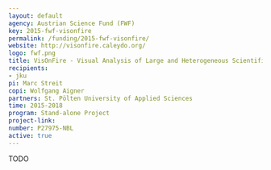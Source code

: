 ```yaml
---
layout: default
agency: Austrian Science Fund (FWF)
key: 2015-fwf-visonfire
permalink: /funding/2015-fwf-visonfire/
website: http://visonfire.caleydo.org/
logo: fwf.png
title: VisOnFire - Visual Analysis of Large and Heterogeneous Scientific Workflows for Analytical Provenance
recipients: 
- jku
pi: Marc Streit
copi: Wolfgang Aigner
partners: St. Pölten University of Applied Sciences
time: 2015-2018
program: Stand-alone Project
project-link: 
number: P27975-NBL
active: true
---
```


TODO
